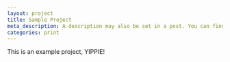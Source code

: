 ```yaml
---
layout: project
title: Sample Project
meta_description: A description may also be set in a post. You can find more information about it in pages/about.md.
categories: print
---
```


This is an example project, YIPPIE!
